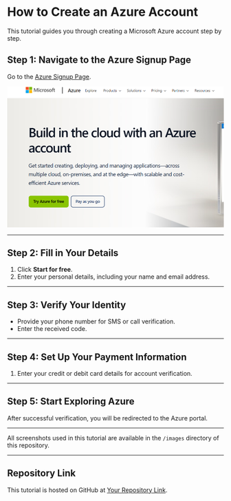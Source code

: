 
# How to Create an Azure Account

This tutorial guides you through creating a Microsoft Azure account step by step.

## Step 1: Navigate to the Azure Signup Page
Go to the [Azure Signup Page](https://azure.microsoft.com/en-us/free/).

![Azure Signup Page](./images/azure-signup-page.png)

---

## Step 2: Fill in Your Details
1. Click **Start for free**.
2. Enter your personal details, including your name and email address.

---

## Step 3: Verify Your Identity
- Provide your phone number for SMS or call verification.
- Enter the received code.

---

## Step 4: Set Up Your Payment Information
1. Enter your credit or debit card details for account verification.
   
---

## Step 5: Start Exploring Azure
After successful verification, you will be redirected to the Azure portal.

---


All screenshots used in this tutorial are available in the `/images` directory of this repository.

---

## Repository Link
This tutorial is hosted on GitHub at [Your Repository Link](#).
